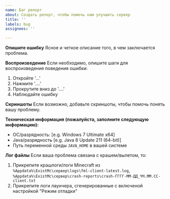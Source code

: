 ```yaml
---
name: Баг репорт
about: Создать репорт, чтобы помочь нам улучшить сервер
title: ''
labels: bug
assignees: ''

---
```


**Опишите ошибку**
Ясное и четкое описание того, в чем заключается проблема.

**Воспроизведение**
Если необходимо, опишите шаги для воспроизведения поведения ошибки:
1. Откройте '...'
2. Нажмите '....'
3. Прокрутите вниз до '....'
4. Наблюдайте ошибку

**Скриншоты**
Если возможно, добавьте скриншоты, чтобы помочь понять вашу проблему.

**Техническая информация (пожалуйста, заполните следующую информацию):**
 - ОС/разрядность: [e.g. Windows 7 Ultimate x64]
 - Java/разрядность [e.g. Java 8 Update 211 (64-bit)]
 - Путь переменной среды `JAVA_HOME` в вашей системе

**Лог файлы**
Если ваша проблема связана с крашем/вылетом, то:
1. Прикрепите крашлоги/логи Minecraft из `%Appdata%\ExistMc\сервер\logs\fml-client-latest.log`, `%Appdata%\ExistMc\сервер\crash-reports\crash-ГГГГ-ММ-ДД_ЧЧ.ММ.СС-client.txt`
2. Прикрепите логи лаунчера, сгенерированные с включеной настройкой "Режим отладки"
